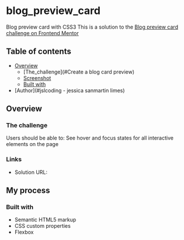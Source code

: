 # blog_preview_card
 Blog preview card with CSS3
 This is a solution to the [Blog preview card challenge on Frontend Mentor](https://www.frontendmentor.io/challenges/blog-preview-card-ckPaj01IcS)

 ## Table of contents

- [Overview](#overview)
  - [The_challenge](#Create a blog card preview)
  - [Screenshot](#screenshot)
  - [Built with](#HTML+CCS)
- [Author](#jslcoding - jessica sanmartin limes)

## Overview

### The challenge
Users should be able to: See hover and focus states for all interactive elements on the page

### Links
- Solution URL:

## My process

### Built with

- Semantic HTML5 markup
- CSS custom properties
- Flexbox
